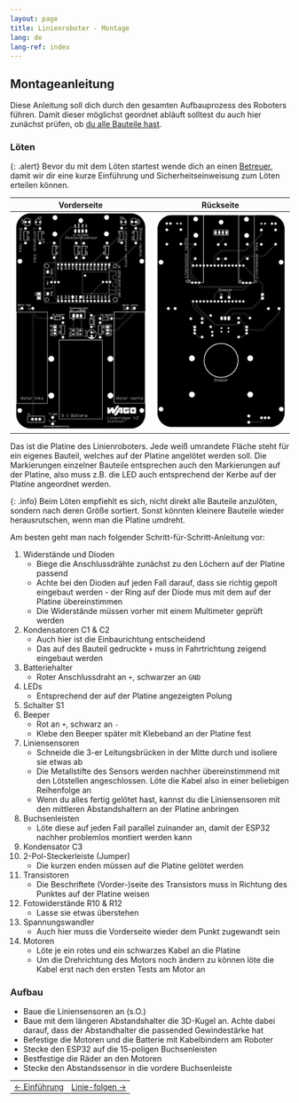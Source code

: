```yaml
---
layout: page
title: Linienroboter - Montage
lang: de
lang-ref: index
---
```

## Montageanleitung
Diese Anleitung soll dich durch den gesamten Aufbauprozess des Roboters führen. Damit dieser möglichst geordnet abläuft solltest du auch hier zunächst prüfen, ob [du alle Bauteile hast](Material.pdf).
### Löten

{: .alert}
Bevor du mit dem Löten startest wende dich an einen [Betreuer](./index.html/#ansprechpartner), damit wir dir eine kurze Einführung und Sicherheitseinweisung zum Löten erteilen können.

|Vorderseite|Rückseite|
|:---------:|:-------:|
|<img src="img/platine-vorn.png" alt="Vorderseite der Platine">|<img src="img/platine-rueck.png" alt="Rückseite der Platine">|

Das ist die Platine des Linienroboters. Jede weiß umrandete Fläche steht für ein eigenes Bauteil, welches auf der Platine angelötet werden soll. Die Markierungen einzelner Bauteile entsprechen auch den Markierungen auf der Platine, also muss z.B. die LED auch entsprechend der Kerbe auf der Platine angeordnet werden.

{: .info}
Beim Löten empfiehlt es sich, nicht direkt alle Bauteile anzulöten, sondern nach deren Größe sortiert. Sonst könnten kleinere Bauteile wieder herausrutschen, wenn man die Platine umdreht.

Am besten geht man nach folgender Schritt-für-Schritt-Anleitung vor:

1. Widerstände und Dioden
   + Biege die Anschlussdrähte zunächst zu den Löchern auf der Platine passend
   + Achte bei den Dioden auf jeden Fall darauf, dass sie richtig gepolt eingebaut werden - der Ring auf der Diode mus mit dem auf der Platine übereinstimmen
   + Die Widerstände müssen vorher mit einem Multimeter geprüft werden
2. Kondensatoren C1 & C2
   + Auch hier ist die Einbaurichtung entscheidend
   + Das auf des Bauteil gedruckte `+` muss in Fahrtrichtung zeigend eingebaut werden
3. Batteriehalter
   + Roter Anschlussdraht an `+`, schwarzer an `GND`
4. LEDs
   + Entsprechend der auf der Platine angezeigten Polung
5. Schalter S1
6. Beeper
   + Rot an `+`, schwarz an `-`
   + Klebe den Beeper später mit Klebeband an der Platine fest
7. Liniensensoren
   + Schneide die 3-er Leitungsbrücken in der Mitte durch und isoliere sie etwas ab
   + Die Metallstifte des Sensors werden nachher übereinstimmend mit den Lötstellen angeschlossen. Löte die Kabel also in einer beliebigen Reihenfolge an
   + Wenn du alles fertig gelötet hast, kannst du die Liniensensoren mit den mittleren Abstandshaltern an der Platine anbringen
8. Buchsenleisten
   + Löte diese auf jeden Fall parallel zuinander an, damit der ESP32 nachher problemlos montiert werden kann
9. Kondensator C3
10. 2-Pol-Steckerleiste (Jumper)
    + Die kurzen enden müssen auf die Platine gelötet werden
11. Transistoren
    + Die Beschriftete (Vorder-)seite des Transistors muss in Richtung des Punktes auf der Platine weisen
12. Fotowiderstände R10 & R12
    + Lasse sie etwas überstehen
13. Spannungswandler
    + Auch hier muss die Vorderseite wieder dem Punkt zugewandt sein
14. Motoren
    + Löte je ein rotes und ein schwarzes Kabel an die Platine
    + Um die Drehrichtung des Motors noch ändern zu können löte die Kabel erst nach den ersten Tests am Motor an

### Aufbau
+ Baue die Liniensensoren an (s.O.)
+ Baue mit dem längeren Abstandshalter die 3D-Kugel an. Achte dabei darauf, dass der Abstandhalter die passended Gewindestärke hat
+ Befestige die Motoren und die Batterie mit Kabelbindern am Roboter
+ Stecke den ESP32 auf die 15-poligen Buchsenleisten
+ Bestfestige die Räder an den Motoren
+ Stecke den Abstandssensor in die vordere Buchsenleiste

|            |            |
|:-----------|-----------:|
|<a href="./Einfuehrung.html"><- Einführung</a>|<a href="Linie-folgen.html">Linie-folgen -></a>|